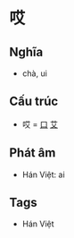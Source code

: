 # 哎

## Nghĩa

* chà, ui

## Cấu trúc
* 哎 = [口](口.md) [艾](艾.md)

## Phát âm

* Hán Việt: ai

## Tags
* Hán Việt

<script>window.HANZI_FIELD='哎';</script>

